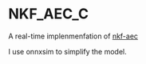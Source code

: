 # NKF_AEC_C
A real-time implenmenfation of [nkf-aec](https://github.com/fjiang9/NKF-AEC)

I use onnxsim to simplify the model.
